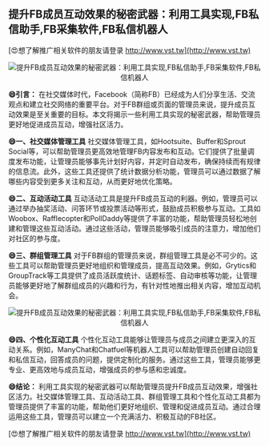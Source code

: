 ## **提升FB成员互动效果的秘密武器：利用工具实现,FB私信助手,FB采集软件,FB私信机器人**

[😍想了解推广相关软件的朋友请登录 http://www.vst.tw](http://www.vst.tw)

 <center><img src="https://vst.tw/MP4/tuiguang/png/2.png" alt="提升FB成员互动效果的秘密武器：利用工具实现,FB私信助手,FB采集软件,FB私信机器人"></center>

**😄引言：**
在社交媒体时代，Facebook（简称FB）已经成为人们分享生活、交流观点和建立社交网络的重要平台。对于FB群组或页面的管理员来说，提升成员互动效果是至关重要的目标。本文将揭示一些利用工具实现的秘密武器，帮助管理员更好地促进成员互动，增强社区活力。

**😄一、社交媒体管理工具**
社交媒体管理工具，如Hootsuite、Buffer和Sprout Social等，可以帮助管理员更高效地管理FB内容发布和互动。它们提供了批量调度发布功能，让管理员能够事先计划好内容，并定时自动发布，确保持续而有规律的信息流。此外，这些工具还提供了统计数据分析功能，管理员可以通过数据了解哪些内容受到更多关注和互动，从而更好地优化策略。

**😄二、互动活动工具**
互动活动工具是提升FB成员互动的利器。例如，管理员可以通过举办抽奖活动、问答环节或投票活动等形式，鼓励成员积极参与互动。工具如Woobox、Rafflecopter和PollDaddy等提供了丰富的功能，帮助管理员轻松地创建和管理这些互动活动。通过这些活动，管理员能够吸引成员的注意力，增加他们对社区的参与度。

**😄三、群组管理工具**
对于FB群组的管理员来说，群组管理工具是必不可少的。这些工具可以帮助管理员更好地组织和管理成员，提高互动效果。例如，Grytics和GroupTrack等工具提供了成员活跃度统计、话题标签、自动审核等功能，让管理员能够更好地了解群组成员的兴趣和行为，有针对性地推出相关内容，增加互动机会。

 <center><img src="https://vst.tw/MP4/tuiguang/png/4.png" alt="提升FB成员互动效果的秘密武器：利用工具实现,FB私信助手,FB采集软件,FB私信机器人"></center>

**😄四、个性化互动工具**
个性化互动工具能够让管理员与成员之间建立更深入的互动关系。例如，ManyChat和Chatfuel等机器人工具可以帮助管理员创建自动回复和私信互动，回答成员的问题，提供定制化的服务。通过这些工具，管理员能够更专业、更高效地与成员互动，增强成员的参与感和忠诚度。

**😄结论：**
利用工具实现的秘密武器可以帮助管理员提升FB成员互动效果，增强社区活力。社交媒体管理工具、互动活动工具、群组管理工具和个性化互动工具都为管理员提供了丰富的功能，帮助他们更好地组织、管理和促进成员互动。通过合理运用这些工具，管理员可以建立一个充满活力、积极互动的FB社区。

[😍想了解推广相关软件的朋友请登录 http://www.vst.tw](http://www.vst.tw)



